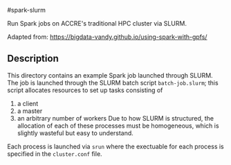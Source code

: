 #spark-slurm

Run Spark jobs on ACCRE's traditional HPC cluster via SLURM.

Adapted from: https://bigdata-vandy.github.io/using-spark-with-gpfs/

## Description

This directory contains an example Spark job launched through SLURM. The 
job is launched through the SLURM batch script `batch-job.slurm`; this 
script allocates resources to set up tasks consisting of 
1. a client
1. a master 
1. an arbitrary number of workers
Due to how SLURM is structured, the allocation of each of these processes must be
homogeneous, which is slightly wasteful but easy to understand.

Each process is launched via `srun` where the exectuable for each process
is specified in the `cluster.conf` file.

